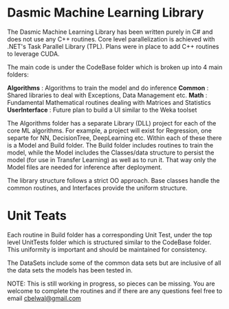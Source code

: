 # Dasmic Machine Learning Library

The Dasmic Machine Learning Library has been written purely in C# and does not use any C++ routines. Core level parallelization is achieved with .NET's Task Parallel Library (TPL). Plans were in place to add C++ routines to leverage CUDA. 

The main code is under the CodeBase folder which is broken up into 4 main folders:

**Algorithms**    : Algorithms to train the model and do inference
**Common**        : Shared libraries to deal with Exceptions, Data Management etc.
**Math**          : Fundamental Mathematical routines dealing with Matrices and Statistics
**UserInterface** : Future plan to build a UI similar to the Weka toolset

The Algorithms folder has a separate Library (DLL) project for each of the core ML algorithms. For example, a project will exist for Regression, one separte for NN, DecisionTree, DeepLearning etc. Within each of these there is a Model and Build folder. The Build folder includes routines to train the model, while the Model includes the Classes/data structure to persist the model (for use in Transfer Learning) as well as to run it. That way only the Model files are needed for  inference after deployment.

The library structure follows a strict OO approach. Base classes handle the common routines, and Interfaces provide the uniform structure.

# Unit Teats

Each routine in Build folder has a corresponding Unit Test, under the top level UnitTests folder which is structured similar to the CodeBase folder. This uniformity is important and should be maintained for consistency.

The DataSets include some of the common data sets but are inclusive of all the data sets the models has been tested in.

NOTE: This is still working in progress, so pieces can be missing. You are welcome to complete the routines and if there are any questions feel free to email cbelwal@gmail.com


